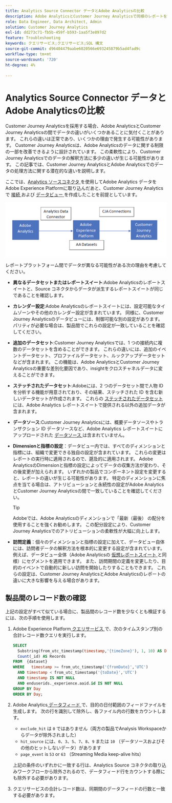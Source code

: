 ```yaml
---
title: Analytics Source Connector データとAdobe Analyticsの比較
description: Adobe AnalyticsとCustomer Journey Analyticsで同様のレポートを表示する際のデータの違いについて説明します。
role: Data Engineer, Data Architect, Admin
solution: Customer Journey Analytics
exl-id: dd273c71-fb5b-459f-b593-1aa5f3e897d2
feature: Troubleshooting
keywords: クエリサービス;クエリサービス;SQL 構文
source-git-commit: d96404479aabe6020566e693245879b5ad4fad9c
workflow-type: tm+mt
source-wordcount: '720'
ht-degree: 4%

---
```


# Analytics Source Connector データとAdobe Analyticsの比較

Customer Journey Analyticsを採用する場合、Adobe AnalyticsとCustomer Journey Analyticsの間でデータの違いがいくつかあることに気付くことがあります。 これらの違いは正常であり、いくつかの理由で発生する可能性があります。 Customer Journey Analyticsは、Adobe Analyticsのデータに関する制限の一部を改善できるように設計されています。 この柔軟性により、Customer Journey Analyticsでのデータの解釈方法に多少の違いが生じる可能性があります。 この記事では、Customer Journey AnalyticsとAdobe Analyticsでのデータの処理方法に関する潜在的な違いを説明します。

ここでは、[Analytics ソースコネクタ ](https://experienceleague.adobe.com/docs/experience-platform/sources/ui-tutorials/create/adobe-applications/analytics.html?lang=ja) を使用してAdobe Analytics データをAdobe Experience Platformに取り込んだあと、Customer Journey Analyticsで [ 接続 ](/help/connections/overview.md) および [ データビュー ](/help/data-views/data-views.md) を作成したことを前提としています。

![データは、Adobe Analytics からデータコネクタを経由して Adobe Experience Platform に、CJA 接続を使用して Custoer Journey Analytics に送られます。](assets/compare.png)

レポートプラットフォーム間でデータが異なる可能性がある次の理由を考慮してください。

* **異なるデータセットまたはレポートスイート**:Adobe Analyticsのレポートスイートと、Source コネクタからデータが派生するレポートスイートが同じであることを確認します。
* **カレンダー設定**:Adobe Analyticsのレポートスイートには、設定可能なタイムゾーンやその他のカレンダー設定が含まれています。 同様に、Customer Journey Analyticsのデータビューには、制御可能な別の設定があります。 パリティが必要な場合は、製品間でこれらの設定が一致していることを確認してください。
* **追加のデータセット**:Customer Journey Analyticsでは、1 つの接続内に複数のデータセットを含めることができます。 これらの違いには、追加のイベントデータセット、プロファイルデータセット、ルックアップデータセットなどが含まれます。 この機能は、Adobe AnalyticsとCustomer Journey Analyticsの重要な差別化要因であり、insightをクロスチャネルデータに変えることができます。
* **ステッチされたデータセット**:Adobeには、2 つのデータセット間で人物 ID を分析する機能が用意されており、その結果、ステッチされた ID を含む新しいデータセットが作成されます。 これらの [ ステッチされたデータセット ](/help/stitching/overview.md) には、Adobe Analytics レポートスイートで提供される以外の追加データが含まれます。
* **データソース**:Customer Journey Analyticsには、概要データソースやトランザクション ID データソースなど、Adobe Analytics レポートスイートにアップロードされた [ データソース ](https://experienceleague.adobe.com/en/docs/analytics/import/data-sources/overview) は含まれていません。
* **Dimensionと指標の設定**：データビュー内では、すべてのディメンションと指標には、組織で変更できる独自の設定が含まれています。 これらの変更はレポートの実行時に適用されるので、遡及的に適用されます。 Adobe AnalyticsのDimensionと指標の設定によってデータの収集方法が変わり、その後変更が加えられます。 いずれかの製品でコンポーネント設定を変更すると、レポートの違いが生じる可能性があります。 特定のディメンションに焦点を当てる場合は、アトリビューションと永続性の設定がAdobe AnalyticsとCustomer Journey Analyticsの間で一致していることを確認してください。

  >[!TIP]
  >
  >Adobeでは、Adobe Analyticsのディメンションで「最新（最後）  の配分を使用することを強くお勧めします。 この配分設定により、Customer Journey Analyticsでのアトリビューションの柔軟性が大幅に向上します。

* **訪問定義**：個々のディメンションと指標の設定に加えて、データビュー自体には、訪問者データの解釈方法を根本的に変更する設定が含まれています。 例えば、データビュー全体（Adobe Analyticsの [ 仮想レポートスイート ](https://experienceleague.adobe.com/en/docs/analytics/components/virtual-report-suites/vrs-about) と同様）にセグメントを適用できます。 また、訪問期間の定義を変更したり、目的のイベントで自動的に新しい訪問を開始したりすることもできます。 これらの設定は、Customer Journey AnalyticsとAdobe Analyticsのレポートの違いに大きな影響を与える場合があります。

## 製品間のレコード数の確認

上記の設定がすべて似ている場合に、製品間のレコード数を少なくとも検証するには、次の手順を使用します。

1. Adobe Experience Platform[ クエリサービス ](https://experienceleague.adobe.com/ja/docs/experience-platform/query/home) で、次のタイムスタンプ別の合計レコード数クエリを実行します。

   ```sql
   SELECT
     Substring(from_utc_timestamp(timestamp,'{timeZone}'), 1, 10) AS Day,
     Count(_id) AS Records
   FROM  {dataset}
   WHERE   timestamp >= from_utc_timestamp('{fromDate}','UTC')
     AND timestamp < from_utc_timestamp('{toDate}','UTC')
     AND timestamp IS NOT NULL
     AND enduserids._experience.aaid.id IS NOT NULL
   GROUP BY Day
   ORDER BY Day;
   ```

1. Adobe Analytics[ データフィード ](https://experienceleague.adobe.com/ja/docs/analytics/export/analytics-data-feed/data-feed-overview) で、目的の日付範囲のフィードファイルを生成します。 次の行を識別して除外し、各ファイル内の行数をカウントします。

   * `exclude_hit` は `0` ではありません（両方の製品でAnalysis Workspaceからデータが除外されました）
   * `hit_source` には、`0`、`3`、`5`、`7`、`8`、`9` または `10` （データソースおよびその他のヒットしないデータ）があります
   * `page_event` is `53` or `63` （Streaming Media keep-alive hits）

   上記の条件のいずれかに一致する行は、Analytics Source コネクタの取り込みワークフローから除外されるので、データフィード行をカウントする際にも除外する必要があります。

1. クエリサービスの合計レコード数は、同期間のデータフィードの行数と一致する必要があります。

